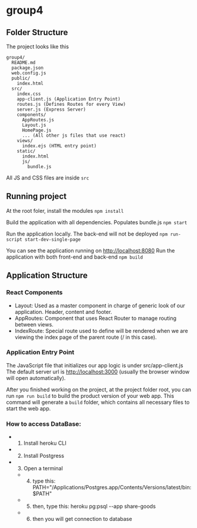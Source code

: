 # group4

## Folder Structure

The project looks like this
```
group4/
  README.md
  package.json
  web.config.js
  public/
    index.html
  src/
    index.css
    app-client.js (Application Entry Point)
    routes.js (Defines Routes for every View)
    server.js (Express Server)
    components/
      AppRoutes.js
      Layout.js
      HomePage.js
      ... (All other js files that use react)
    views/
      index.ejs (HTML entry point)
    static/
      index.html
      js/
        bundle.js
```

All JS and CSS files are inside `src`

## Running project

At the root foler, install the modules
`npm install`

Build the application with all dependencies. Populates bundle.js
`npm start`

Run the application locally. The back-end will not be deployed
`npm run-script start-dev-single-page`

You can see the application running on
[http://localhost:8080](http://localhost:8080)
Run the application with both front-end and back-end
`npm build`

## Application Structure

### React Components
  - Layout: Used as a master component in charge of generic look of our application. Header, content and footer.
  - AppRoutes: Component that uses React Router to manage routing between views.
  - IndexRoute: Special route used to define will be rendered when we are viewing the index page of the parent route (/ in this case).
### Application Entry Point
The JavaScript file that initializes our app logic is under src/app-client.js
The default server url is [http://localhost:3000](http://localhost:3000) (usually the browser window will open automatically).

After you finished working on the project, at the project folder root, you can run `npm run build` to build the product version of your web app. This command will generate a `build` folder, which contains all necessary files to start the web app.

### How to access DataBase:
* 1) Install heroku CLI
* 2) Install Postgress
* 3) Open a terminal
  * 4) type this: PATH="/Applications/Postgres.app/Contents/Versions/latest/bin:$PATH"
  * 5) then, type this: heroku pg:psql --app share-goods
  * 6) then you will get connection to database



